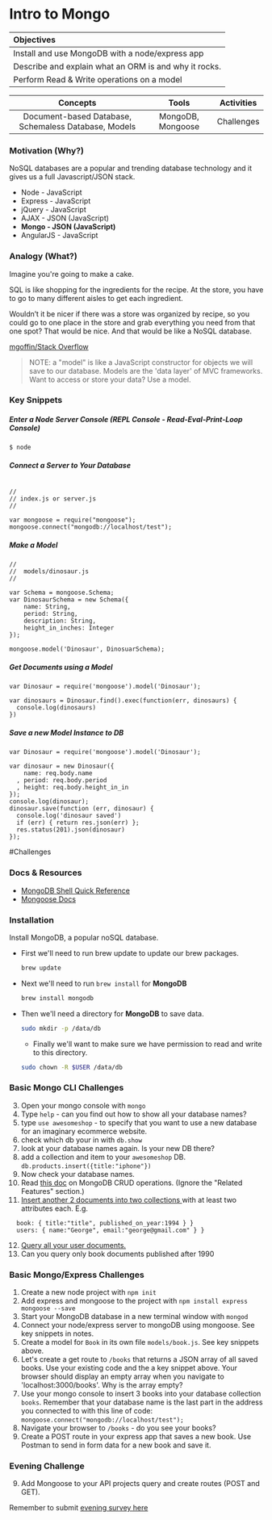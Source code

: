 # Intro to Mongo

| Objectives |
| :--- |
| Install and use MongoDB with a node/express app |
| Describe and explain what an ORM is and why it rocks. |
| Perform Read & Write operations on a model |

| Concepts | Tools | Activities |
| :---: | :---: | :---: |
| Document-based Database, Schemaless Database, Models | MongoDB, Mongoose | Challenges |

### Motivation (Why?)

NoSQL databases are a popular and trending database technology and it gives us a full Javascript/JSON stack.

* Node - JavaScript
* Express - JavaScript
* jQuery - JavaScript
* AJAX - JSON (JavaScript)
* **Mongo - JSON (JavaScript)**
* AngularJS - JavaScript

### Analogy (What?)

Imagine you're going to make a cake.

SQL is like shopping for the ingredients for the recipe. At the store, you have to go to many different aisles to get each ingredient.

Wouldn’t it be nicer if there was a store was organized by recipe, so you could go to one place in the store and grab everything you need from that one spot? That would be nice. And that would be like a NoSQL database.

[mgoffin/Stack Overflow](http://stackoverflow.com/questions/14428069/sql-and-nosql-analogy-for-the-non-technical/14428221#14428221)

> NOTE: a "model" is like a JavaScript constructor for objects we will save to our database. Models are the 'data layer' of MVC frameworks. Want to access or store your data? Use a model.

### Key Snippets

##### Enter a Node Server Console (REPL Console - Read-Eval-Print-Loop Console)
```
$ node
```

##### Connect a Server to Your Database
```

//
// index.js or server.js
//

var mongoose = require("mongoose");
mongoose.connect("mongodb://localhost/test");
```

##### Make a Model
```
//
//  models/dinosaur.js
//

var Schema = mongoose.Schema;
var DinosaurSchema = new Schema({
    name: String,
    period: String,
    description: String,
    height_in_inches: Integer
});

mongoose.model('Dinosaur', DinosuarSchema);

```

##### Get Documents using a Model

```
var Dinosaur = require('mongoose').model('Dinosaur');

var dinosaurs = Dinosaur.find().exec(function(err, dinosaurs) {
  console.log(dinosaurs)
})
```

##### Save a new Model Instance to DB

```
var Dinosaur = require('mongoose').model('Dinosaur');

var dinosaur = new Dinosaur({
    name: req.body.name
  , period: req.body.period
  , height: req.body.height_in_in
});
console.log(dinosaur);
dinosaur.save(function (err, dinosaur) {
  console.log('dinosaur saved')
  if (err) { return res.json(err) };
  res.status(201).json(dinosaur)
});
```

#Challenges

### Docs & Resources

* [MongoDB Shell Quick Reference](http://docs.mongodb.org/manual/reference/mongo-shell/)
* [Mongoose Docs](http://mongoosejs.com/docs/)

### Installation

Install MongoDB, a popular noSQL database.

* First we'll need to run brew update to update our brew packages.

  ```bash
  brew update
  ```
* Next we'll need to run `brew install` for **MongoDB**

  ```bash
  brew install mongodb
  ```

* Then we'll need a directory for **MongoDB** to save data.

  ```bash
  sudo mkdir -p /data/db
  ```

  * Finally we'll want to make sure we have permission to read and write to this directory.

  ```bash
  sudo chown -R $USER /data/db
  ```

### Basic Mongo CLI Challenges

3. Open your mongo console with ```mongo```
4. Type ```help``` - can you find out how to show all your database names?
5. type ```use awesomeshop``` - to specify that you want to use a new database for an imaginary ecommerce website.
6. check which db your in with ```db.show```
7. look at your database names again. Is your new DB there?
8. add a collection and item to your ```awesomeshop``` DB. ```db.products.insert({title:"iphone"})```
9. Now check your database names.
10. Read [this doc](http://docs.mongodb.org/manual/core/crud-introduction/) on MongoDB CRUD operations. (Ignore the "Related Features" section.)
11. [Insert another 2 documents into two collections ](http://docs.mongodb.org/manual/tutorial/insert-documents/)
with at least two attributes each. E.g.
```
  book: { title:"title", published_on_year:1994 } }
  users: { name:"George", email:"george@gmail.com" } }
```
12. [Query all your user documents.](http://docs.mongodb.org/manual/tutorial/query-documents/)
13. Can you query only book documents published after 1990

### Basic Mongo/Express Challenges

1. Create a new node project with ```npm init```
2. Add express and mongoose to the project with ```npm install express mongoose --save```
2. Start your MongoDB database in a new terminal window with ```mongod```
3. Connect your node/express server to mongoDB using mongoose. See key snippets in notes.
4. Create a model for ```Book``` in its own file ```models/book.js```. See key snippets above.
5. Let's create a get route to ```/books``` that returns a JSON array of all saved books. Use your existing code and the a key snippet above. Your browser should display an empty array when you navigate to 'localhost:3000/books'. Why is the array empty?
6. Use your mongo console to insert 3 books into your database collection ```books```. Remember that your database name is the last part in the address you connected to with this line of code: ```mongoose.connect("mongodb://localhost/test");```
7. Navigate your browser to ```/books``` - do you see your books?
8. Create a POST route in your express app that saves a new book. Use Postman to send in form data for a new book and save it.

### Evening Challenge

9. Add Mongoose to your API projects query and create routes (POST and GET).

Remember to submit [evening survey here](https://docs.google.com/a/generalassemb.ly/forms/d/14rNXnDaq5X5Rvda-1BRZCl9YmkOoZzf7oxGBEZG_YJE/viewform)
